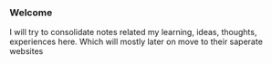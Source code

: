 ### Welcome <Namaste emoji using Emoji Code extension>

I will try to consolidate notes related my learning, ideas, thoughts, experiences here. Which will mostly later on move to their saperate websites
